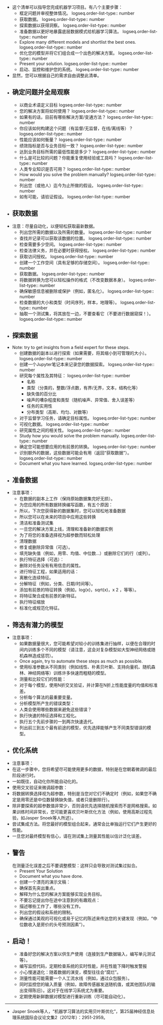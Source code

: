 - 这个清单可以指导您完成机器学习项目。有八个主要步骤：
	- 框定问题并审视整体情况。
	  logseq.order-list-type:: number
	- 获取数据。
	  logseq.order-list-type:: number
	- 探索数据以获得洞察。
	  logseq.order-list-type:: number
	- 准备数据以更好地暴露底层数据模式给机器学习算法。
	  logseq.order-list-type:: number
	- Explore many different models and shortlist the best ones.
	  logseq.order-list-type:: number
	- 优化您的模型并将它们组合成一个出色的解决方案。
	  logseq.order-list-type:: number
	- Present your solution.
	  logseq.order-list-type:: number
	- 启动、监控和维护您的系统。
	  logseq.order-list-type:: number
- 显然，您可以根据自己的需求自由调整此清单。
- ## 确定问题并全局观察
	- 以商业术语定义目标
	  logseq.order-list-type:: number
	- 您的解决方案将如何使用？
	  logseq.order-list-type:: number
	- 如果有的话，目前有哪些解决方案/变通方法？
	  logseq.order-list-type:: number
	- 你应该如何构建这个问题（有监督/无监督，在线/离线等）？
	  logseq.order-list-type:: number
	- 性能应该如何衡量？
	  logseq.order-list-type:: number
	- 绩效指标是否与业务目标一致？
	  logseq.order-list-type:: number
	- 达到业务目标所需的最低性能是多少？
	  logseq.order-list-type:: number
	- 什么是可比较的问题？你能重复使用经验或工具吗？
	  logseq.order-list-type:: number
	- 人类专业知识是否可用？
	  logseq.order-list-type:: number
	- How would you solve the problem manually?
	  logseq.order-list-type:: number
	- 列出您（或他人）迄今为止所做的假设。
	  logseq.order-list-type:: number
	- 如有可能，请验证假设。
	  logseq.order-list-type:: number
- ## 获取数据
- 注意：尽量自动化，以便轻松获取最新数据。
	- 列出您所需的数据以及所需的数量。
	  logseq.order-list-type:: number
	- 查找并记录可以获取该数据的位置。
	  logseq.order-list-type:: number
	- 检查需要多少空间。
	  logseq.order-list-type:: number
	- 检查法律义务，并在必要时获得授权。
	  logseq.order-list-type:: number
	- 获取访问授权。
	  logseq.order-list-type:: number
	- 创建一个工作空间（具有足够的存储空间）。
	  logseq.order-list-type:: number
	- 获取数据。
	  logseq.order-list-type:: number
	- 将数据转换为您可以轻松操作的格式（不改变数据本身）。
	  logseq.order-list-type:: number
	- 确保敏感信息被删除或保护（例如，匿名化）。
	  logseq.order-list-type:: number
	- 检查数据的大小和类型（时间序列，样本，地理等）。
	  logseq.order-list-type:: number
	- 抽取一个测试集，将其放在一边，不要查看它（不要进行数据窥探！）。
	  logseq.order-list-type:: number
- ## 探索数据
- Note: try to get insights from a field expert for these steps.
	- 创建数据的副本以进行探索（如果需要，将其缩小到可管理的大小）。
	  logseq.order-list-type:: number
	- 创建一个Jupyter笔记本来记录您的数据探索。
	  logseq.order-list-type:: number
	- 研究每个属性及其特征：
	  logseq.order-list-type:: number
		- 名称
		- 类型（分类的，整数/浮点数，有界/无界，文本，结构化等）
		- 缺失值的百分比
		- 噪声的嘈杂程度和类型（随机噪声、异常值、舍入误差等）
		- 任务的实用性
		- 分布类型（高斯、均匀、对数等）
	- 对于监督学习任务，请确定目标属性。
	  logseq.order-list-type:: number
	- 可视化数据。
	  logseq.order-list-type:: number
	- 研究属性之间的相关性。
	  logseq.order-list-type:: number
	- Study how you would solve the problem manually.
	  logseq.order-list-type:: number
	- 确定您可能想要应用的有前景的转换。
	  logseq.order-list-type:: number
	- 识别额外的数据，这些数据可能会有用（返回“获取数据”）。
	  logseq.order-list-type:: number
	- Document what you have learned.
	  logseq.order-list-type:: number
- ## 准备数据
- 注意事项：
	- 在数据的副本上工作（保持原始数据集完好无损）。
	- 为您应用的所有数据转换编写函数，有五个原因：
	- 所以，下次您获得新的数据集时，您可以轻松地准备数据
	- 所以您可以在未来的项目中应用这些转换
	- 清洁和准备测试集
	- 一旦您的解决方案上线，清理和准备新的数据实例
	- 为了将您的准备选择视为超参数而轻松处理
	- 清理数据
	- 修复或删除异常值（可选）。
	- 填充缺失值（例如，用零、均值、中位数...）或删除它们的行（或列）。
	- 执行特征选择（可选）：
	- 删除对任务没有有用信息的属性。
	- 进行特征工程，如果适用的话：
	- 离散化连续特征。
	- 分解特征（例如，分类、日期/时间等）。
	- 添加有前景的特征转换（例如，log(x)，sqrt(x)，x 2 ，等等）。
	- 将特征聚合成有前景的新特征。
	- 执行特征缩放
	- 标准化或规范化特征。
- ## 筛选有潜力的模型
- 注意事项：
	- 如果数据量很大，您可能希望对较小的训练集进行抽样，以便在合理的时间内训练多个不同的模型（请注意，这会对复杂模型如大型神经网络或随机森林造成惩罚）。
	- Once again, try to automate these steps as much as possible.
	- 使用标准参数从不同类别（例如线性、朴素贝叶斯、支持向量机、随机森林、神经网络等）训练许多快速而粗糙的模型。
	- 测量和比较它们的性能：
	- 对于每个模型，使用N折交叉验证，并计算在N折上性能度量的均值和标准差。
	- 分析每个算法的最重要变量。
	- 分析模型所产生的错误类型：
	- 人类会使用哪些数据来避免这些错误？
	- 执行快速的特征选择和工程化。
	- 执行五个先前步骤的一到两次快速迭代。
	- 列出前三到五个最有前途的模型，优先选择能够产生不同类型错误的模型。
- ## 优化系统
- 注意事项：
- 在这一步骤中，您将希望尽可能使用更多的数据，特别是在您朝着微调的最后阶段进行时。
- 一如既往，自动化你所能自动化的。
- 使用交叉验证来微调超参数：
- 将数据转换选择视为超参数，特别是当您对它们不确定时（例如，如果您不确定是用零还是中位数替换缺失值，或者只是删除行）。
- 除非要探索的超参数值非常少，否则请优先选择随机搜索而不是网格搜索。如果训练时间非常长，您可能更喜欢贝叶斯优化方法（例如，使用高斯过程先验，如Jasper Snoek等人所述）。
- 尝试集成方法。将您最好的模型组合起来，通常会比单独运行它们产生更好的性能。
- 一旦您对最终模型有信心，请在测试集上测量其性能以估计泛化误差。
- ## 警告
  在测量泛化误差之后不要调整模型：这样只会导致对测试集过拟合。
	- Present Your Solution
	- Document what you have done.
	- 创建一个漂亮的演示文稿：
	- 确保首先突出重点。
	- 解释为什么您的解决方案能够实现业务目标。
	- 不要忘记提出你在途中注意到的有趣观点：
	- 描述哪些工作了，哪些没有工作。
	- 列出您的假设和系统的限制。
	- 确保通过美观的可视化或易于记忆的陈述来传达您的关键发现（例如，“中位数收入是房价的头号预测因素”）。
- ## 启动！
	- 准备好您的解决方案以供生产使用（连接到生产数据输入，编写单元测试等）。
	- 编写监控代码，定期检查系统的实时性能，并在性能下降时触发警报
	- 小心慢速退化：随着数据的演变，模型往往会“腐烂”。
	- 测量性能可能需要一个人工流水线（例如，通过众包服务）。
	- 同时监控您的输入质量（例如，故障传感器发送随机值，或其他团队的输出变得陈旧）。这对于在线学习系统尤为重要。
	- 定期使用新鲜数据对模型进行重新训练（尽可能自动化）。
- ---
- Jasper Snoek等人，“机器学习算法的实用贝叶斯优化”，第25届神经信息处理系统国际会议论文集2（2012年）：2951-2959。